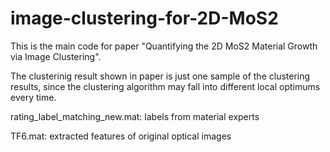 # image-clustering-for-2D-MoS2
This is the main code for paper "Quantifying the 2D MoS2 Material Growth via Image Clustering".

The clusterinig result shown in paper is just one sample of the clustering results, since the clustering algorithm may fall into different local optimums every time.

rating_label_matching_new.mat: labels from material experts

TF6.mat: extracted features of original optical images
